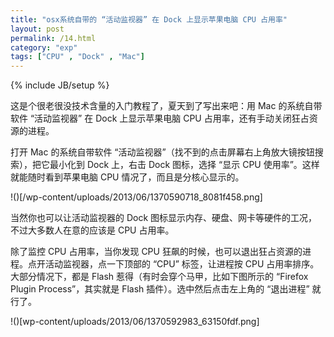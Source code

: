 ```yaml
---
title: "osx系统自带的 “活动监视器” 在 Dock 上显示苹果电脑 CPU 占用率"
layout: post
permalink: /14.html
category: "exp"
tags: ["CPU" , "Dock" , "Mac"]
---
```

{% include JB/setup %}

这是个很老很没技术含量的入门教程了，夏天到了写出来吧：用 Mac 的系统自带软件 “活动监视器” 在 Dock 上显示苹果电脑 CPU 占用率，还有手动关闭狂占资源的进程。

打开 Mac 的系统自带软件 “活动监视器”（找不到的点击屏幕右上角放大镜按钮搜索），把它最小化到 Dock 上，右击 Dock 图标，选择 “显示 CPU 使用率”。这样就能随时看到苹果电脑 CPU 情况了，而且是分核心显示的。

!()[/wp-content/uploads/2013/06/1370590718_8081f458.png]

当然你也可以让活动监视器的 Dock 图标显示内存、硬盘、网卡等硬件的工况，不过大多数人在意的应该是 CPU 占用率。

除了监控 CPU 占用率，当你发现 CPU 狂飙的时候，也可以退出狂占资源的进程。点开活动监视器，点一下顶部的 “CPU” 标签，让进程按 CPU 占用率排序。大部分情况下，都是 Flash 惹得（有时会穿个马甲，比如下图所示的 “Firefox Plugin Process”，其实就是 Flash 插件）。选中然后点击左上角的 “退出进程” 就行了。

!()[wp-content/uploads/2013/06/1370592983_63150fdf.png]